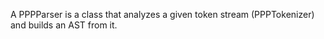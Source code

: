 A PPPParser is a class that analyzes a given token stream (PPPTokenizer) and builds an AST from it.

